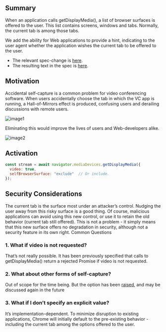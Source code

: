 ## Summary
When an application calls getDisplayMedia(), a list of browser surfaces is offered to the user. This list contains screens, windows and tabs. Normally, the current tab is among those tabs.

We add the ability for Web applications to provide a hint, indicating to the user agent whether the application wishes the current tab to be offered to the user.

* The relevant spec-change is [here](https://github.com/w3c/mediacapture-screen-share/pull/216/files).
* The resulting text in the spec is [here](https://w3c.github.io/mediacapture-screen-share/#dom-displaymediastreamconstraints-selfbrowsersurface).

## Motivation
Accidental self-capture is a common problem for video conferencing software. When users accidentally choose the tab in which the VC app is running, a Hall-of-Mirrors effect is produced, confusing users and derailing discussions with remote users.

![image1](https://user-images.githubusercontent.com/22117736/185492428-0c00d65a-86c7-4d73-beb1-12969e95f705.png)


Eliminating this would improve the lives of users and Web-developers alike.

![image2](https://user-images.githubusercontent.com/22117736/185492438-115e1547-9f4a-46ae-8920-84153b5e598c.png)

## Activation
```js
const stream = await navigator.mediaDevices.getDisplayMedia({
  video: true,
  selfBrowserSurface: "exclude"  // Or include.
});
```

## Security Considerations
The current tab is the surface most under an attacker’s control. Nudging the user away from this risky surface is a good thing. Of course, malicious applications can avoid using this new control, or use it to retain the old behavior (current tab still offered). This is not a problem - it simply means that this new surface offers no degradation in security, although not a security feature in its own right.
Common Questions
### 1. What if video is not requested?
That’s not really possible. It has been previously specified that calls to getDisplayMedia() return a rejected Promise if video is not requested.
### 2. What about other forms of self-capture?
Out of scope for the time being. But the option has been [raised](https://github.com/w3c/mediacapture-screen-share/issues/209#issuecomment-1048562181), and may be discussed again in the future
### 3. What if I don’t specify an explicit value?
It’s implementation-dependent. To minimize disruption to existing applications, Chrome will initially default to the pre-existing behavior - including the current tab among the options offered to the user.

